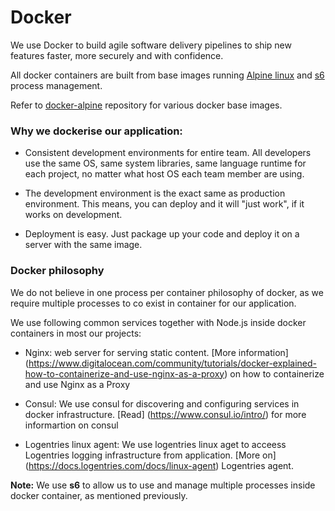 # Docker

We use Docker to build agile software delivery pipelines to ship new features faster, more securely and with confidence.

All docker containers are built from base images running [Alpine linux](https://www.alpinelinux.org/) and [s6](http://skarnet.org/software/s6/) process management.

Refer to [docker-alpine](https://github.com/smebberson/docker-alpine) repository for various docker base images.

### Why we dockerise our application:

- Consistent development environments for entire team. All developers use the same OS, same system libraries, same language runtime for each project, no matter what host OS each team member are using.

- The development environment is the exact same as production environment. This means, you can deploy and it will "just work", if it works on development.

- Deployment is easy. Just package up your code and deploy it on a server with the same image.

### Docker philosophy

 We do not believe in one process per container philosophy of docker, as we require multiple processes to co exist in container for our application.

 We use following common services together with Node.js inside docker containers in most our projects:

 - Nginx:  web server for serving static content. [More information] (https://www.digitalocean.com/community/tutorials/docker-explained-how-to-containerize-and-use-nginx-as-a-proxy) on how to containerize and use Nginx as a Proxy

 - Consul: We use consul for discovering and configuring services in docker infrastructure. [Read] (https://www.consul.io/intro/) for more informartion on consul

 - Logentries linux agent: We use logentries linux aget to acceess Logentries logging infrastructure from application. [More on] (https://docs.logentries.com/docs/linux-agent) Logentries agent.

__Note:__ We use __s6__ to allow us to use and manage multiple processes inside docker container, as mentioned previously.
